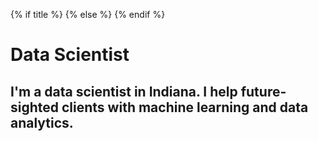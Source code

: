 <html>
<head>
  <meta name="keywords" content="Learn Flask, Flask API"/>
  <meta name="author" content="Joseph Maulin"/>
  <meta name="description" content="A simple Flask ToDo list"/>
  <meta name="viewport" content="width=device-width"/>
  <meta charset="UTF-8">

  <link href="main.css" rel="stylesheet"></link>

  {% if title %}
    <title>Sql_API_Testing - {{title}}</title>
  {% else %}
    <title>Sql_API_Testing</title>
  {% endif %}

</head>

<h1>Data Scientist</h1>


<h2>I'm a data scientist in Indiana. I help future-sighted clients with machine learning and data analytics.</h2>


</html>
